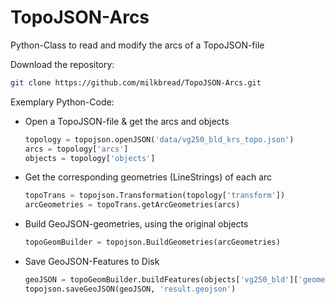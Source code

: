 TopoJSON-Arcs
=============

Python-Class to read and modify the arcs of a TopoJSON-file

Download the repository:

```sh
git clone https://github.com/milkbread/TopoJSON-Arcs.git
```

Exemplary Python-Code:

* Open a TopoJSON-file & get the arcs and objects

	```Python
	topology = topojson.openJSON('data/vg250_bld_krs_topo.json')
	arcs = topology['arcs']
	objects = topology['objects']
	```
* Get the corresponding geometries (LineStrings) of each arc

	```Python
	topoTrans = topojson.Transformation(topology['transform'])
	arcGeometries = topoTrans.getArcGeometries(arcs)
	```

* Build GeoJSON-geometries, using the original objects

	```Python
	topoGeomBuilder = topojson.BuildGeometries(arcGeometries)
	```

* Save GeoJSON-Features to Disk

	```Python
	geoJSON = topoGeomBuilder.buildFeatures(objects['vg250_bld']['geometries'])
	topojson.saveGeoJSON(geoJSON, 'result.geojson')
	```

